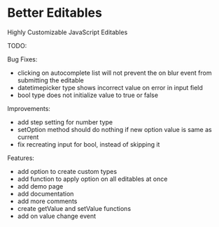 # Better Editables
Highly Customizable JavaScript Editables



TODO:

Bug Fixes:
- clicking on autocomplete list will not prevent the on blur event from submitting the editable
- datetimepicker type shows incorrect value on error in input field
- bool type does not initialize value to true or false

Improvements:
- add step setting for number type
- setOption method should do nothing if new option value is same as current
- fix recreating input for bool, instead of skipping it

Features:
- add option to create custom types
- add function to apply option on all editables at once
- add demo page
- add documentation
- add more comments
- create getValue and setValue functions
- add on value change event